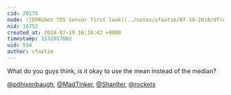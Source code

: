 ```yaml
---
cid: 20175
node: ![DFRobot TDS sensor first look](../notes/cfastie/07-19-2018/dfrobot-tds-sensor-first-look)
nid: 16752
created_at: 2018-07-19 16:16:42 +0000
timestamp: 1532017002
uid: 554
author: cfastie
---
```


What do you guys think, is it okay to use the mean instead of the median?

[@pdhixenbaugh](/profile/pdhixenbaugh), [@MadTinker](/profile/MadTinker), [@Shanlter](/profile/Shanlter), [@rockets](/profile/rockets)